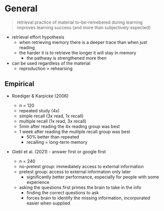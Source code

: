 # General
> retrieval practice of material to-be-remebered during learning improves learning success (and more than subjectively expected)

- retrieval effort hypothesis
	- when retrieving memory there is a deeper trace than when just reading
	- the harder it is to retrieve the longer it will stay in memory
		- the pathway is strengthened more then
- can be used regardless of the material
	- reproduction > rehearsing

## Empirical
- Roediger & Karpicke (2006)
	- n = 120
	- repeated study (4x)
	- simple recall (3x read, 1x recall)
	- multiple recall (1x read, 3x recall)
	- 5min after reading the 4x reading group was best
	- 1 week after reading the mulitple recall group was best
		- 50% better than repeated
		- recalling = long-term memory

- Giebl et al. (2021) - answer first or google first
	- n = 240
	- no-pretest group: immediately access to external information
	- pretest group: access to external information only later
		- significantly better performance, especially for people with some experience
	- asking the questions first primes the brain to take in the info
		- finding the correct questions to ask
		- forces brain to identify the missing information, incorporated easier when supplied